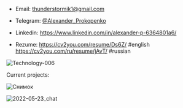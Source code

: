 
- Email: thunderstormik1@gmail.com

- Telegram: [@Alexander_Prokopenko](https://t.me/Alexander_Prokopenko)

- Linkedin: https://www.linkedin.com/in/alexander-p-6364801a6/

- Rezume: https://cv2you.com/resume/Ds6Z/      #english
        https://cv2you.com/ru/resume/jAvT/   #russian
        

![Technology-006](https://user-images.githubusercontent.com/101042799/168581542-85f7ba7a-3472-4072-8775-90dcd181e8b0.jpg)

Current projects:

![Снимок](https://user-images.githubusercontent.com/101042799/171032736-04bad8a6-bf81-4ed5-a16c-9a6a6fe24920.PNG)


![2022-05-23_chat](https://user-images.githubusercontent.com/101042799/171032933-ced3582e-8b2b-45e4-ab4e-5acac3fc610b.png)

